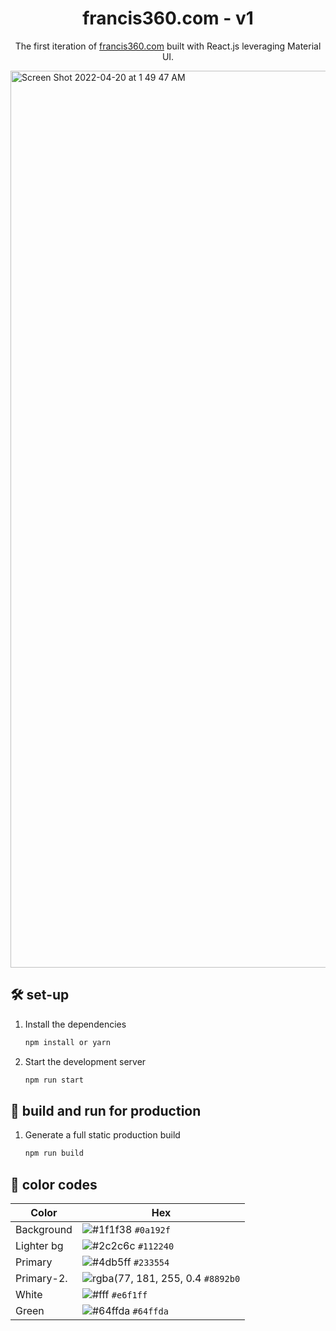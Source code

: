 <p align="center">
</p>
<h1 align="center">
  francis360.com - v1
</h1>
<p align="center">
  The first iteration of <a href="https://francis360.com" target="_blank">francis360.com</a> built with React.js leveraging Material UI.
</p>

<img width="1435" alt="Screen Shot 2022-04-20 at 1 49 47 AM" src="https://user-images.githubusercontent.com/77220007/164169421-2747db6b-f8de-494b-bf6f-73f369c779f4.png">

## 🛠 set-up

1. Install the dependencies

   ```sh
   npm install or yarn
   ```

2. Start the development server

   ```sh
   npm run start
   ```


## 🚀 build and run for production

1. Generate a full static production build

   ```sh
   npm run build
   ```
## 🎨 color codes

| Color          | Hex                                                                |
| -------------- | ------------------------------------------------------------------ |
| Background     | ![#1f1f38](https://via.placeholder.com/10/0a192f?text=+) `#0a192f` |
| Lighter bg     | ![#2c2c6c](https://via.placeholder.com/10/0a192f?text=+) `#112240` |
| Primary        | ![#4db5ff](https://via.placeholder.com/10/303C55?text=+) `#233554` |
| Primary-2.     | ![rgba(77, 181, 255, 0.4](https://via.placeholder.com/10/8892b0?text=+) `#8892b0` |
| White          | ![#fff](https://via.placeholder.com/10/e6f1ff?text=+) `#e6f1ff` |
| Green          | ![#64ffda](https://via.placeholder.com/10/64ffda?text=+) `#64ffda` |
